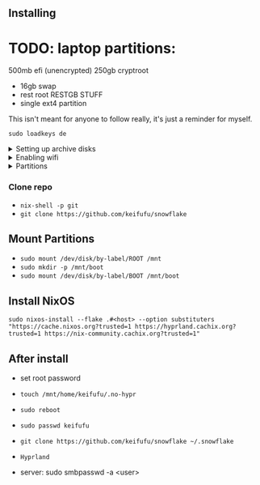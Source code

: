 ## Installing

# TODO: laptop partitions:

500mb efi (unencrypted)
250gb cryptroot

- 16gb swap
- rest root
  RESTGB STUFF
- single ext4 partition

This isn't meant for anyone to follow really, it's just a reminder for myself.

`sudo loadkeys de`

<details>
<summary>Setting up archive disks</summary>

- `sudo cryptsetup luksFormat --label ARCHIVE1 /dev/<DISK>`
- `sudo cryptsetup luksOpen /dev/<DISK> ARCHIVE1`
- `sudo mkfs.ext4 /dev/mapper/ARCHIVE1`
- `sudo cryptsetup luksClose ARCHIVE1`

use cryptutil.sh for mounting/unmounting

</details>

<details>
<summary>Enabling wifi</summary>

- `sudo systemctl start wpa_supplicant`
- `wpa_cli`
- `scan`
- `scan_results`
- `add_network`
- `set_network 0 ssid "<SSID>"`
- `set_network 0 psk "<PASS>"`
- `enable_network 0`

</details>

<details>
<summary>Partitions</summary>

<details>
<summary>Creating partitions</summary>

## Create Partitions

### EFI

- `sudo fdisk /dev/nvme0n1`
- `g (gpt disk label)`
- `n`
- `1`
- `2048`
- `+500M`
- `t`
- `1 (EFI System)`

### Root Partition

- `n`
- `2`
- `default`
- `+250G`

### Stuff Partition

- `n`
- `3`
- `default`
- `default (fill up partition)`
- `w (write)`

### Format EFI

- `sudo mkfs.fat -F 32 /dev/nvme0n1p1`
- `sudo fatlabel /dev/nvme0n1p1 BOOT`

### Setup LUKS for ROOT

- `sudo cryptsetup luksFormat --label CRYPTROOT /dev/nvme0n1p2`
- `sudo cryptsetup luksOpen /dev/nvme0n1p2 cryptroot`
- `sudo pvcreate /dev/mapper/cryptroot`
- `sudo vgcreate vg /dev/mapper/cryptroot`
- `sudo lvcreate -L 16G -n swap vg`
- `sudo lvcreate -l 100%FREE -n root vg`
- `sudo mkfs.ext4 /dev/vg/root -L ROOT`
- `sudo mkswap /dev/vg/swap -L SWAP`

### Setup LUKS for STUFF

- `sudo cryptsetup luksFormat --label STUFF /dev/nvme0n1p3`
- `sudo cryptsetup luksOpen /dev/nvme0n1p3 stuff`
- `sudo mkfs.ext4 /dev/mapper/stuff`

### Installing NixOS

## Mount Partitions

- `sudo mount /dev/vg/root /mnt`
- `sudo mkdir /mnt/boot`
- `sudo mount -o umask=077 /dev/nvme0n1p1 /mnt/boot`
- `sudo swapon /dev/vg/swap`

</details>

### Desktop

- nvme0n1
  - 1 - 500MB EFI
  - 2 - 38GB SWAP
  - 3 - 461.5GB ROOT
- nvme1n1
  - \* - 1TB STUFF

### Laptop

- nvme0n1
  - 1 - 500MB EFI
  - 2 - 20GB SWAP
  - 3 - 250GB ROOT
  - 4 - 729.5GB STUFF

### Server

- sda
  - 1 - 500MB EFI
  - 2 - 20GB Swap
  - 3 - 229.5GB ROOT
- nvme0n1
  - p1 - 2TB STUFF

</details>

### Clone repo

- `nix-shell -p git`
- `git clone https://github.com/keifufu/snowflake`

## Mount Partitions

- `sudo mount /dev/disk/by-label/ROOT /mnt`
- `sudo mkdir -p /mnt/boot`
- `sudo mount /dev/disk/by-label/BOOT /mnt/boot`

## Install NixOS

`sudo nixos-install --flake .#<host> --option substituters "https://cache.nixos.org?trusted=1 https://hyprland.cachix.org?trusted=1 https://nix-community.cachix.org?trusted=1"`

## After install

- set root password
- `touch /mnt/home/keifufu/.no-hypr`
- `sudo reboot`
- `sudo passwd keifufu`
- `git clone https://github.com/keifufu/snowflake ~/.snowflake`
- `Hyprland`

- server: sudo smbpasswd -a \<user>
